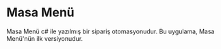 # Masa Menü
Masa Menü c# ile yazılmış bir sipariş otomasyonudur. Bu uygulama, Masa Menü'nün ilk versiyonudur.
